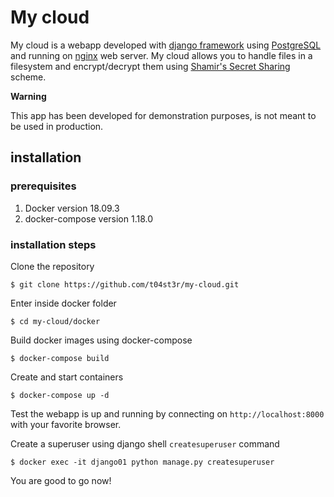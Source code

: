 # My cloud

My cloud is a webapp developed with [django framework](https://www.djangoproject.com/)
using [PostgreSQL](https://www.postgresql.org/) and running on [nginx](https://nginx.org/)
web server. My cloud allows you to handle files in a filesystem and encrypt/decrypt them using 
[Shamir's Secret Sharing](https://web.mit.edu/6.857/OldStuff/Fall03/ref/Shamir-HowToShareASecret.pdf) scheme.

**Warning**

This app has been developed for demonstration purposes, is not meant to be used in production.


## installation

### prerequisites

1. Docker version 18.09.3
2. docker-compose version 1.18.0

### installation steps

Clone the repository

```
$ git clone https://github.com/t04st3r/my-cloud.git
```

Enter inside docker folder

```
$ cd my-cloud/docker
```

Build docker images using docker-compose

```
$ docker-compose build
```

Create and start containers

```
$ docker-compose up -d
```

Test the webapp is up and running by connecting on `http://localhost:8000`
with your favorite browser.

Create a superuser using django shell `createsuperuser` command

```
$ docker exec -it django01 python manage.py createsuperuser
```

You are good to go now!
